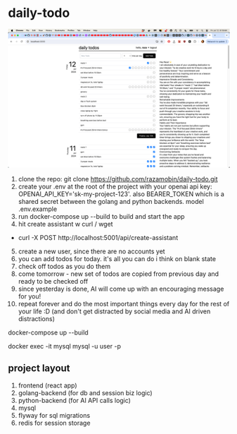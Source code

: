 # daily-todo

![App Screenshot](assets/images/screen1.png)

1. clone the repo: git clone https://github.com/razamobin/daily-todo.git
2. create your .env at the root of the project with your openai api key: OPENAI_API_KEY='sk-my-project-123'. also BEARER_TOKEN which is a shared secret between the golang and python backends. model .env.example
3. run docker-compose up --build to build and start the app
4. hit create assistant w curl / wget
- curl -X POST http://localhost:5001/api/create-assistant
5. create a new user, since there are no accounts yet
6. you can add todos for today. it's all you can do i think on blank state
7. check off todos as you do them
8. come tomorrow - new set of todos are copied from previous day and ready to be checked off
9. since yesterday is done, AI will come up with an encouraging message for you!
10. repeat forever and do the most important things every day for the rest of your life :D (and don't get distracted by social media and AI driven distractions)

docker-compose up --build

docker exec -it mysql mysql -u user -p

## project layout
1. frontend (react app)
2. golang-backend (for db and session biz logic)
3. python-backend (for AI API calls logic)
4. mysql
5. flyway for sql migrations
6. redis for session storage
